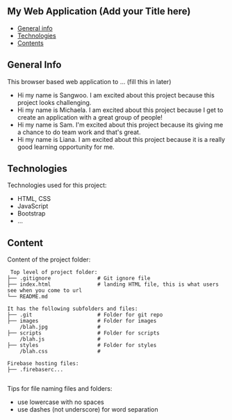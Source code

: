 ## My Web Application (Add your Title here)

* [General info](#general-info)
* [Technologies](#technologies)
* [Contents](#content)

## General Info
This browser based web application to ... (fill this in later)
* Hi my name is Sangwoo. I am excited about this project because this project looks challenging.
* Hi my name is Michaela. I am excited about this project because I get to create an application with a great group of people!
* Hi my name is Sam. I'm excited about this project because its giving me a chance to do team work and that's great.
* Hi my name is Liana. I am excited about this project because it is a really good learning opportunity for me.


## Technologies
Technologies used for this project:
* HTML, CSS
* JavaScript
* Bootstrap 
* ...
	
## Content
Content of the project folder:

```
 Top level of project folder: 
├── .gitignore               # Git ignore file
├── index.html               # landing HTML file, this is what users see when you come to url
└── README.md

It has the following subfolders and files:
├── .git                     # Folder for git repo
├── images                   # Folder for images
    /blah.jpg                # 
├── scripts                  # Folder for scripts
    /blah.js                 # 
├── styles                   # Folder for styles
    /blah.css                # 

Firebase hosting files: 
├── .firebaserc...


```

Tips for file naming files and folders:
* use lowercase with no spaces
* use dashes (not underscore) for word separation

